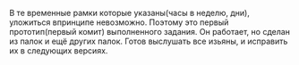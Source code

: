 В те временные рамки которые указаны(часы в неделю, дни), уложиться впринципе невозможно. Поэтому это первый прототип(первый комит) выполненного задания. 
Он работает, но сделан из палок и ещё других палок. Готов выслушать все изьяны, и исправить их в следующих версиях.
